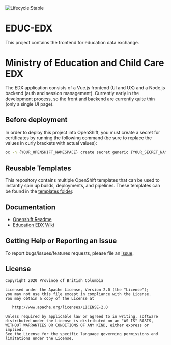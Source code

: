 ![Lifecycle:Stable](https://img.shields.io/badge/Lifecycle-Stable-97ca00)
# EDUC-EDX
This project contains the frontend for education data exchange. 

# Ministry of Education and Child Care EDX
The EDX application consists of a Vue.js frontend (UI and UX) and a Node.js backend (auth and session management). Currently early in the development process, so the front and backend are currently quite thin (only a single UI page).

## Before deployment
In order to deploy this project into OpenShift, you must create a secret for certificates by running the following command (be sure to replace the values in curly brackets with actual values):
``` sh
oc -n {YOUR_OPENSHIFT_NAMESPACE} create secret generic {YOUR_SECRET_NAME} --from-file=private-key={YOUR_PRIVATE_KEY_FILE} --from-file=certificate={YOUR_CERTIFICATE_FILE} --from-file=ca-certificate-l1k={YOUR_CA_CERTIFICATE_FILE}
```

## Reusable Templates
This repository contains multiple OpenShift templates that can be used to instantly spin up builds, deployments, and pipelines. These templates can be found in the [templates folder](https://github.com/bcgov/EDUC-EDX/tree/master/tools/templates).

## Documentation

* [Openshift Readme](openshift/README.md)
* [Education EDX Wiki](https://github.com/bcgov/EDUC-EDX/wiki)

## Getting Help or Reporting an Issue

To report bugs/issues/features requests, please file an [issue](https://github.com/bcgov/EDUC-EDX/issues).

## License

    Copyright 2020 Province of British Columbia

    Licensed under the Apache License, Version 2.0 (the "License");
    you may not use this file except in compliance with the License.
    You may obtain a copy of the License at

       http://www.apache.org/licenses/LICENSE-2.0

    Unless required by applicable law or agreed to in writing, software
    distributed under the License is distributed on an "AS IS" BASIS,
    WITHOUT WARRANTIES OR CONDITIONS OF ANY KIND, either express or implied.
    See the License for the specific language governing permissions and
    limitations under the License.
